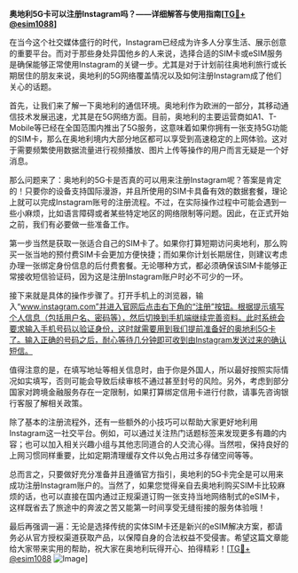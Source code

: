 **奥地利5G卡可以注册Instagram吗？——详细解答与使用指南[[TG💪+ @esim1088](https://t.me/s/esim1088)]**

在当今这个社交媒体盛行的时代，Instagram已经成为许多人分享生活、展示创意的重要平台。而对于那些身处异国他乡的人来说，选择合适的SIM卡或eSIM服务是确保能够正常使用Instagram的关键一步。尤其是对于计划前往奥地利旅行或长期居住的朋友来说，奥地利的5G网络覆盖情况以及如何注册Instagram成了他们关心的话题。

首先，让我们来了解一下奥地利的通信环境。奥地利作为欧洲的一部分，其移动通信技术发展迅速，尤其是在5G网络方面。目前，奥地利的主要运营商如A1、T-Mobile等已经在全国范围内推出了5G服务，这意味着如果你拥有一张支持5G功能的SIM卡，那么在奥地利境内大部分地区都可以享受到高速稳定的上网体验。这对于需要频繁使用数据流量进行视频播放、图片上传等操作的用户而言无疑是一个好消息。

那么问题来了：奥地利的5G卡是否真的可以用来注册Instagram呢？答案是肯定的！只要你的设备支持国际漫游，并且所使用的SIM卡具备有效的数据套餐，理论上就可以完成Instagram账号的注册流程。不过，在实际操作过程中可能会遇到一些小麻烦，比如语言障碍或者某些特定地区的网络限制等问题。因此，在正式开始之前，我们有必要做一些准备工作。

第一步当然是获取一张适合自己的SIM卡了。如果你打算短期访问奥地利，那么购买一张当地的预付费SIM卡会更加方便快捷；而如果你计划长期居住，则建议考虑办理一张绑定身份信息的后付费套餐。无论哪种方式，都必须确保该SIM卡能够正常接收短信验证码，因为这是注册Instagram账户时必不可少的一环。

接下来就是具体的操作步骤了。打开手机上的浏览器，输入“www.instagram.com”并进入官网后点击右下角的“注册”按钮。根据提示填写个人信息（包括用户名、密码等），然后切换到手机端继续完善资料。此时系统会要求输入手机号码以验证身份，这时就需要用到我们提前准备好的奥地利5G卡了。输入正确的号码之后，耐心等待几分钟即可收到由Instagram发送过来的确认短信。

值得注意的是，在填写地址等相关信息时，由于你是外国人，所以最好按照实际情况如实填写，否则可能会导致后续审核不通过甚至封号的风险。另外，考虑到部分国家对跨境金融服务存在一定限制，如果打算绑定信用卡进行付款，请事先咨询银行客服了解相关政策。

除了基本的注册流程外，还有一些额外的小技巧可以帮助大家更好地利用Instagram这一社交平台。例如，可以通过关注热门话题标签来发现更多有趣的内容；也可以加入相关兴趣小组与其他志同道合的人交流心得。当然啦，保持良好的上网习惯同样重要，比如定期清理缓存文件以免占用过多存储空间等等。

总而言之，只要做好充分准备并且遵循官方指引，奥地利的5G卡完全是可以用来成功注册Instagram账户的。当然了，如果您觉得亲自去奥地利购买SIM卡比较麻烦的话，也可以直接在国内通过正规渠道订购一张支持当地网络制式的eSIM卡，这样既省去了旅途中的奔波之苦又能第一时间享受无缝衔接的服务体验哦！

最后再强调一遍：无论是选择传统的实体SIM卡还是新兴的eSIM解决方案，都请务必从官方授权渠道获取产品，以保障自身的合法权益不受侵害。希望这篇文章能给大家带来实用的帮助，祝大家在奥地利玩得开心、拍得精彩！[[TG💪+ @esim1088](https://t.me/s/esim1088) ![Image](https://i.postimg.cc/4NQfJmqS/Snipaste-2025-05-13-00-14-12.png)]